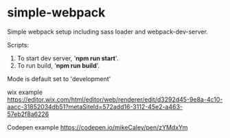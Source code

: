 # simple-webpack

Simple webpack setup including sass loader and webpack-dev-server. 

Scripts:
 1. To start dev server, '**npm run start**'.   
 2. To run build, '**npm run build**'.

Mode is default set to 'development'


wix example
https://editor.wix.com/html/editor/web/renderer/edit/d3292d45-9e8a-4c10-aacc-31852034db51?metaSiteId=572add16-3112-45e2-a463-57eb2f8a6226

Codepen example
https://codepen.io/mikeCaley/pen/zYMdxYm
